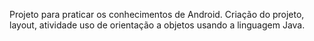 Projeto para praticar os conhecimentos de Android. Criação do projeto, layout, atividade uso de orientação a objetos usando a linguagem Java.
